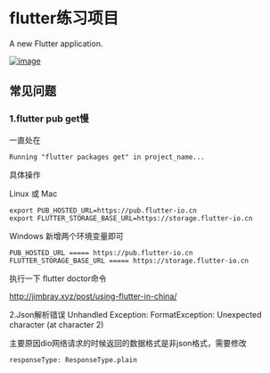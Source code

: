 # flutter练习项目

A new Flutter application.

[![image](https://gitee.com/daodao/repository/raw/master/apk/flutter_app/qr.png)](https://gitee.com/daodao/repository/raw/master/apk/flutter_app/app-release.apk
)

## 常见问题

### 1.flutter pub get慢  
一直处在

```
Running "flutter packages get" in project_name...
```
具体操作

Linux 或 Mac

```
export PUB_HOSTED_URL=https://pub.flutter-io.cn
export FLUTTER_STORAGE_BASE_URL=https://storage.flutter-io.cn
```
Windows
新增两个环境变量即可

```
PUB_HOSTED_URL ===== https://pub.flutter-io.cn
FLUTTER_STORAGE_BASE_URL ===== https://storage.flutter-io.cn
```
执行一下 flutter doctor命令

http://jimbray.xyz/post/using-flutter-in-china/



2.Json解析错误 Unhandled Exception: FormatException: Unexpected character (at character 2) 

主要原因dio网络请求的时候返回的数据格式是非json格式，需要修改
```
responseType: ResponseType.plain
```

